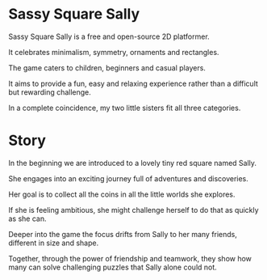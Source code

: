# Sassy Square Sally

Sassy Square Sally is a free and open-source 2D platformer.

It celebrates minimalism, symmetry, ornaments and rectangles.

The game caters to children, beginners and casual players.

It aims to provide a fun, easy and relaxing experience rather than a difficult but rewarding challenge.

In a complete coincidence, my two little sisters fit all three categories.

# Story

In the beginning we are introduced to a lovely tiny red square named Sally.

She engages into an exciting journey full of adventures and discoveries.

Her goal is to collect all the coins in all the little worlds she explores.

If she is feeling ambitious, she might challenge herself to do that as quickly as she can.

Deeper into the game the focus drifts from Sally to her many friends, different in size and shape.

Together, through the power of friendship and teamwork, they show how many can solve challenging puzzles that Sally alone could not.



<!-- TODO: Gallery -->
<!-- TODO: Controls -->
<!-- TODO: Dependencies -->
<!-- TODO: Building -->

<!-- TODO: speed-run video -->
<!-- TODO: screenshots -->
<!-- TODO: packages -->
<!-- TODO: installation instructions -->
<!-- TODO: keybindings -->
<!-- TODO: dependencies -->
